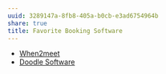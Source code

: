 ```yaml
---
uuid: 3289147a-8fb8-405a-b0cb-e3ad6754964b
share: true
title: Favorite Booking Software
---
```

* [When2meet](/bf777ff9-a3a3-4dfb-86a9-eb9eea629206)
* [Doodle Software](/7ea71ca4-a7f1-4699-88da-649d58c7314a)